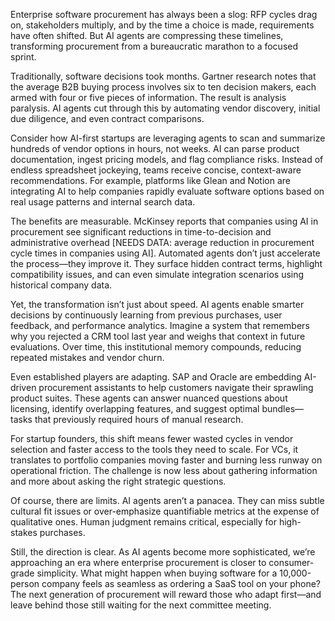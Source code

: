 Enterprise software procurement has always been a slog: RFP cycles drag on, stakeholders multiply, and by the time a choice is made, requirements have often shifted. But AI agents are compressing these timelines, transforming procurement from a bureaucratic marathon to a focused sprint.

Traditionally, software decisions took months. Gartner research notes that the average B2B buying process involves six to ten decision makers, each armed with four or five pieces of information. The result is analysis paralysis. AI agents cut through this by automating vendor discovery, initial due diligence, and even contract comparisons.

Consider how AI-first startups are leveraging agents to scan and summarize hundreds of vendor options in hours, not weeks. AI can parse product documentation, ingest pricing models, and flag compliance risks. Instead of endless spreadsheet jockeying, teams receive concise, context-aware recommendations. For example, platforms like Glean and Notion are integrating AI to help companies rapidly evaluate software options based on real usage patterns and internal search data.

The benefits are measurable. McKinsey reports that companies using AI in procurement see significant reductions in time-to-decision and administrative overhead [NEEDS DATA: average reduction in procurement cycle times in companies using AI]. Automated agents don’t just accelerate the process—they improve it. They surface hidden contract terms, highlight compatibility issues, and can even simulate integration scenarios using historical company data.

Yet, the transformation isn’t just about speed. AI agents enable smarter decisions by continuously learning from previous purchases, user feedback, and performance analytics. Imagine a system that remembers why you rejected a CRM tool last year and weighs that context in future evaluations. Over time, this institutional memory compounds, reducing repeated mistakes and vendor churn.

Even established players are adapting. SAP and Oracle are embedding AI-driven procurement assistants to help customers navigate their sprawling product suites. These agents can answer nuanced questions about licensing, identify overlapping features, and suggest optimal bundles—tasks that previously required hours of manual research.

For startup founders, this shift means fewer wasted cycles in vendor selection and faster access to the tools they need to scale. For VCs, it translates to portfolio companies moving faster and burning less runway on operational friction. The challenge is now less about gathering information and more about asking the right strategic questions.

Of course, there are limits. AI agents aren’t a panacea. They can miss subtle cultural fit issues or over-emphasize quantifiable metrics at the expense of qualitative ones. Human judgment remains critical, especially for high-stakes purchases.

Still, the direction is clear. As AI agents become more sophisticated, we’re approaching an era where enterprise procurement is closer to consumer-grade simplicity. What might happen when buying software for a 10,000-person company feels as seamless as ordering a SaaS tool on your phone? The next generation of procurement will reward those who adapt first—and leave behind those still waiting for the next committee meeting.